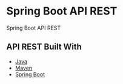 # Spring Boot API REST

Spring Boot API REST

## API REST Built With

* [Java](https://www.java.com/)
* [Maven](https://maven.apache.org/)
* [Spring Boot](https://spring.io/projects/spring-boot)
